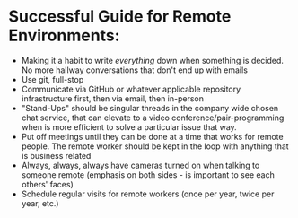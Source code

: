# Successful Guide for Remote Environments:

+ Making it a habit to write _everything_ down when something is decided. No more hallway conversations that don't end up with emails
+ Use git, full-stop
+ Communicate via GitHub or whatever applicable repository infrastructure first, then via email, then in-person
+ "Stand-Ups" should be singular threads in the company wide chosen chat service, that can elevate to a video conference/pair-programming when is more efficient to solve a particular issue that way.
+ Put off meetings until they can be done at a time that works for remote people. The remote worker should be kept in the loop with anything that is business related
+ Always, always, always have cameras turned on when talking to someone remote (emphasis on both sides - is important to see each others' faces)
+ Schedule regular visits for remote workers (once per year, twice per year, etc.)


